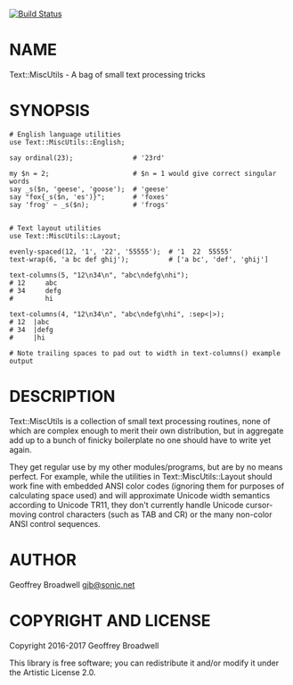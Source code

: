 [![Build Status](https://travis-ci.org/japhb/Text-MiscUtils.svg?branch=master)](https://travis-ci.org/japhb/Text-MiscUtils)

NAME
====

Text::MiscUtils - A bag of small text processing tricks

SYNOPSIS
========

    # English language utilities
    use Text::MiscUtils::English;

    say ordinal(23);               # '23rd'

    my $n = 2;                     # $n = 1 would give correct singular words
    say _s($n, 'geese', 'goose');  # 'geese'
    say "fox{_s($n, 'es')}";       # 'foxes'
    say 'frog' ~ _s($n);           # 'frogs'


    # Text layout utilities
    use Text::MiscUtils::Layout;

    evenly-spaced(12, '1', '22', '55555');  # '1  22  55555'
    text-wrap(6, 'a bc def ghij');          # ['a bc', 'def', 'ghij']

    text-columns(5, "12\n34\n", "abc\ndefg\nhi");
    # 12     abc  
    # 34     defg 
    #        hi   

    text-columns(4, "12\n34\n", "abc\ndefg\nhi", :sep<|>);
    # 12  |abc 
    # 34  |defg
    #     |hi  

    # Note trailing spaces to pad out to width in text-columns() example output

DESCRIPTION
===========

Text::MiscUtils is a collection of small text processing routines, none of which are complex enough to merit their own distribution, but in aggregate add up to a bunch of finicky boilerplate no one should have to write yet again.

They get regular use by my other modules/programs, but are by no means perfect. For example, while the utilities in Text::MiscUtils::Layout should work fine with embedded ANSI color codes (ignoring them for purposes of calculating space used) and will approximate Unicode width semantics according to Unicode TR11, they don't currently handle Unicode cursor-moving control characters (such as TAB and CR) or the many non-color ANSI control sequences.

AUTHOR
======

Geoffrey Broadwell <gjb@sonic.net>

COPYRIGHT AND LICENSE
=====================

Copyright 2016-2017 Geoffrey Broadwell

This library is free software; you can redistribute it and/or modify it under the Artistic License 2.0.
